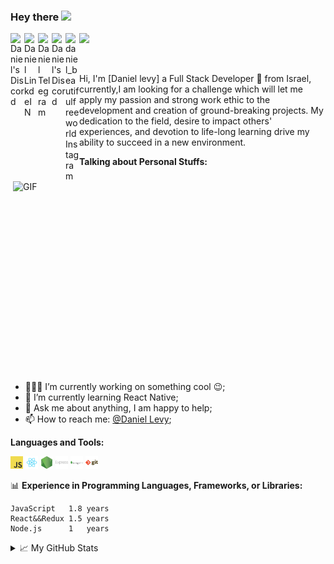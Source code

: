 ### Hey there <img src="https://media.giphy.com/media/hvRJCLFzcasrR4ia7z/giphy.gif" width="25px">
<a href="https://discord.gg/WqBSqVsP">
  <img align="left" alt="Daniel's Discord" width="22px" src="https://cdn.jsdelivr.net/npm/simple-icons@v3/icons/discord.svg" />
</a>

<a href="https://www.linkedin.com/in/daniel-levy-fullstack-developer/">
  <img align="left" alt="Daniel LinkdeIN" width="22px" src="https://cdn.jsdelivr.net/npm/simple-icons@v3/icons/linkedin.svg" />
</a>
<a href="https://t.me/joinchat/OdWfMBbarOqVkWe-OhrMRg">
  <img align="left" alt="Daniel Telegram" width="22px" src="https://cdn.jsdelivr.net/npm/simple-icons@v3/icons/telegram.svg" />
</a>
<a href="http://wasap.my/972542575616">
  <img align="left" alt="Daniel's Discord" width="22px" src="https://cdn.jsdelivr.net/npm/simple-icons@v3/icons/whatsapp.svg" />
</a>
<a href="https://www.instagram.com/daniel_beautifulfreeworld/">
  <img align="left" alt="daniel_beautifulfreeworld Instagram" width="22px" src="https://cdn.jsdelivr.net/npm/simple-icons@v3/icons/instagram.svg" />
</a>



![](https://visitor-badge.glitch.me/badge?page_id=swiftkatana.swiftkatana)

<br />

Hi, I'm [Daniel levy] a Full Stack Developer 🚀 from Israel, currently,I am looking for a challenge which will let me apply my passion and strong work ethic to the development and creation of ground-breaking projects. My dedication to the field, desire to impact others' experiences, and devotion to life-long learning drive my ability to succeed in a new environment.  


  <img align="right" alt="GIF" src="https://github.com/abhisheknaiidu/abhisheknaiidu/blob/master/code.gif?raw=true" width="500" height="320" />
  
**Talking about Personal Stuffs:**

- 👨🏽‍💻 I’m currently working on something cool :wink:;
- 🌱 I’m currently learning React Native; 
- 💬 Ask me about anything, I am happy to help;
- 📫 How to reach me: [@Daniel Levy](https://www.linkedin.com/in/daniel-levy-fullstack-developer/);
<!-- 📝[Resume](https://drive.google.com/file/d/10GKdScol1BXsMQmSVO30rswZ8lqkakmy/view) -->

**Languages and Tools:**  

<code><img height="20" src="https://raw.githubusercontent.com/github/explore/80688e429a7d4ef2fca1e82350fe8e3517d3494d/topics/javascript/javascript.png"></code>
<code><img height="20" src="https://raw.githubusercontent.com/github/explore/80688e429a7d4ef2fca1e82350fe8e3517d3494d/topics/react/react.png"></code>
<code><img height="20" src="https://raw.githubusercontent.com/github/explore/80688e429a7d4ef2fca1e82350fe8e3517d3494d/topics/nodejs/nodejs.png"></code>
<code><img height="20" src="https://raw.githubusercontent.com/github/explore/80688e429a7d4ef2fca1e82350fe8e3517d3494d/topics/express/express.png"></code>
<code><img height="20" src="https://raw.githubusercontent.com/github/explore/80688e429a7d4ef2fca1e82350fe8e3517d3494d/topics/mongodb/mongodb.png"></code>
<code><img height="20" src="https://raw.githubusercontent.com/github/explore/80688e429a7d4ef2fca1e82350fe8e3517d3494d/topics/git/git.png"></code>

📊 **Experience in Programming Languages, Frameworks, or Libraries:**
<!--START_SECTION:waka-->
```text
JavaScript   1.8 years  
React&&Redux 1.5 years  
Node.js      1   years  
```
<!--END_SECTION:waka-->



<details>
<summary>📈 My GitHub Stats</summary>

<p align="center"> <img src="https://github-readme-stats.vercel.app/api?username=swiftkatana&show_icons=true&theme=gotham" alt="abhisheknaiidu" />

</details>



